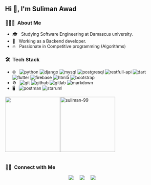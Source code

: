 ## Hi 👋, I'm Suliman Awad


### 👨🏻‍💻 &nbsp;About Me

- 🎓 &nbsp; Studying Software Engineering at Damascus university.
- 💼 &nbsp; Working as a Backend developer.
- 🔥 &nbsp; Passionate in Competitive programming (Algorithms)


### 🛠 &nbsp;Tech Stack

- 🌐 &nbsp;
  ![python][python-shield]
  ![django][django-shield]
  ![mysql][mysql-shield]
  ![postgresql][postgresql-shield]
  ![restfull-api][restfull-api-shield]
  ![dart][dart-shield]
  ![flutter][flutter-shield]
  ![firebase][firebase-shield]
  ![html5][html5-shield]
  ![bootstrap][bootstrap-shield]
- ⚙️ &nbsp;
  ![git][git-shield]
  ![github][github-shield]
  ![gitlab][gitlab-shield]
  ![markdown][markdown-shield]
- 🖥 &nbsp;
  ![postman][postman-shield]
  ![staruml][staruml-shield]
  


<a style="display:flex;">
<img height="180em" src="https://github-readme-stats.vercel.app/api?username=suliman-99&show_icons=true&theme=react" />
<!-- &nbsp;&nbsp;&nbsp;&nbsp;&nbsp; -->
<img height="180em" src="https://github-readme-stats.vercel.app/api/top-langs?username=suliman-99&layout=compact&theme=react" alt="suliman-99" />
</a>

<br/>


### 🤝🏻 &nbsp;Connect with Me

<div align="center">

[![][gmail-shield]][gmail-url]   &nbsp;&nbsp;&nbsp;
[![][linkedin-shield]][linkedin-account-url]   &nbsp;&nbsp;&nbsp;
[![][facebook-shield]][facebook-account-url]

</div>






[python-shield]: https://img.shields.io/badge/Python-333333?logo=Python&logoColor=114499&style=flat-square
[django-shield]: https://img.shields.io/badge/Django-333333?logo=Django&logoColor=116644&style=flat-square
[mysql-shield]: https://img.shields.io/badge/MySQL-333333?logo=Mysql&style=flat-square
[postgresql-shield]: https://img.shields.io/badge/PostgreSQL-333333?logo=PostgreSQL&style=flat-square
[vimeo-shield]: https://img.shields.io/badge/Vimeo-333333?logo=Vimeo&style=flat-square
[firebase-shield]: https://img.shields.io/badge/Firebase-333333?logo=Firebase&style=flat-square
[flutter-shield]: https://img.shields.io/badge/Flutter-333333?logo=Flutter&logoColor=027DFD&style=flat-square
[dart-shield]: https://img.shields.io/badge/Dart-333333?logo=Dart&logoColor=027DFD&style=flat-square
[git-shield]: https://img.shields.io/badge/Git-333333?logo=Git&style=flat-square
[github-shield]: https://img.shields.io/badge/Github-333333?logo=Github&style=flat-square
[gitlab-shield]: https://img.shields.io/badge/Gitlab-333333?logo=Gitlab&style=flat-square
[html5-shield]: https://img.shields.io/badge/HTML5-333333?logo=HTML5&style=flat-square
[css3-shield]: https://img.shields.io/badge/CSS3-333333?logo=CSS3&logoColor=1572B6&style=flat-square
[bootstrap-shield]: https://img.shields.io/badge/Bootstrap-333333?logo=Bootstrap&logoColor=563D7C&style=flat-square
[markdown-shield]: https://img.shields.io/badge/Markdown-333333?logo=Markdown&style=flat-square
[postman-shield]: https://img.shields.io/badge/Postman-333333?logo=Postman&style=flat-square

[staruml-shield]: https://img.shields.io/badge/StarUML-333333?style=flat-square
[restfull-api-shield]: https://img.shields.io/badge/RESTful%20API-333333?style=flat-square

[gmail-shield]: https://img.shields.io/badge/Gmail-sulimanawadstudy@gmail.com-blue?logo=gmail&style=flat-square
[linkedin-shield]: https://img.shields.io/badge/LinkedIn-Suliman%20Awad-blue?logo=linkedin&style=flat-square
[linkedin-shield2]: https://img.shields.io/badge/LinkedIn-black.svg?logo=linkedin&colorB=555&style=social
[facebook-shield]: https://img.shields.io/badge/Facebook-Suliman%20Awad-blue?logo=Facebook&style=flat-square


[gmail-url]: mailto:sulimanawadstudy@gmail.com
[linkedin-account-url]: https://linkedin.com/in/suliman-awad-399a471b8
[facebook-account-url]: https://www.facebook.com/suliman.awad.507/